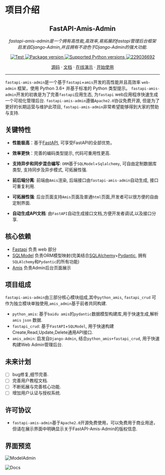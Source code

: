 # 项目介绍
<h2 align="center">
  FastAPI-Amis-Admin
</h2>
<p align="center">
    <em>fastapi-amis-admin是一个拥有高性能,高效率,易拓展的fastapi管理后台框架</em><br/>
    <em>启发自Django-Admin,并且拥有不逊色于Django-Admin的强大功能.</em>
</p>
<p align="center">
    <a href="https://github.com/amisadmin/fastapi_amis_admin/blob/master/LICENSE" target="_blank">
        <img src="https://img.shields.io/badge/license-Apache2.0-brightgreen" alt="Test">
    </a>
    <a href="https://pypi.org/project/fastapi_amis_admin" target="_blank">
        <img src="https://img.shields.io/badge/pypi-v0.0.11-blue" alt="Package version">
    </a>
    <a href="https://pypi.org/project/fastapi_amis_admin" target="_blank">
        <img src="https://img.shields.io/badge/python-3.6%2B-blue" alt="Supported Python versions">
    </a>
    <a href="https://jq.qq.com/?_wv=1027&k=U4Dv6x8W" target="_blank">
        <img src="https://img.shields.io/badge/qq群-229036692-orange" alt="229036692">
    </a>
</p>
<p align="center">
  <a href="https://github.com/amisadmin/fastapi_amis_admin" target="_blank">源码</a>
  ·
  <a href="http://docs.amis.work" target="_blank">文档</a>
  ·
  <a href="http://demo.amis.work/admin" target="_blank">在线演示</a>
  ·
  <a href="http://docs.amis.work/tutorials/quickstart/" target="_blank">开始使用</a>
</p>

------

`fastapi-amis-admin`是一个基于`fastapi`+`amis`开发的高性能并且高效率 `web-admin` 框架，使用 Python 3.6+ 并基于标准的 Python 类型提示。
`fastapi-amis-admin`开发的初衷是为了完善`fastapi`应用生态, 为`fastapi` web应用程序快速生成一个可视化管理后台. 
`fastapi-amis-admin`遵循`Apache2.0`协议免费开源, 但是为了更好的长期运营与维护此项目, `fastapi-amis-admin`非常希望能够得到大家的赞助与支持.



## 关键特性

- **性能极高**：基于[FastAPI](https://fastapi.tiangolo.com/zh/), 可享受FastAPI的全部优势。

- **效率更快**：完善的编码类型提示, 代码可重用性更高.

- **支持异步和同步混合编写**: `ORM`基于`SQLModel`+`Sqlalchemy`, 可自由定制数据库类型, 支持同步及异步模式, 可拓展性强. 

- **前后端分离**: 前端由`Amis`渲染, 后端接口由`fastapi-amis-admin`自动生成, 接口可重复利用.

- **可拓展性强**:  后台页面支持`Amis`页面及普通`html`页面,开发者可以很方便的自由定制界面.

- **自动生成API文档**: 由`FastAPI`自动生成接口文档,方便开发者调试,以及接口分享.



## 核心依赖

- [Fastapi](https://fastapi.tiangolo.com) 负责 web 部分
- [SQLModel](https://sqlmodel.tiangolo.com/) 负责ORM模型映射(完美结合[SQLAlchemy](https://www.sqlalchemy.org/)+[Pydantic](https://pydantic-docs.helpmanual.io/), 拥有`SQLAlchemy`和`Pydantic`的所有功能)
- [Amis](https://baidu.gitee.io/amis) 负责Admin后台页面展示



## 项目组成

`fastapi-amis-admin`由三部分核心模块组成,其中`python_amis`, `fastapi_crud` 可作为独立模块单独使用,`amis_admin`基于前者共同构建.

- `python_amis`: 基于`baidu amis`的`pydantic`数据模型构建库,用于快速生成,解析`amis` `json` 数据.
- `fastapi_crud`: 基于`FastAPI`+`SQLModel`, 用于快速构建Create,Read,Update,Delete通用API接口.
- `amis_admin`: 启发自`Django-Admin`, 结合`python_amis+fastapi_crud`, 用于快速构建Web Admin管理后台.

## 未来计划

- [ ] bug修复,细节完善.
- [ ] 完善用户教程文档.
- [ ] 不断拓展与完善核心功能.
- [ ] 增加用户认证与授权系统.

## 许可协议

- `fastapi-amis-admin`基于`Apache2.0`开源免费使用，可以免费用于商业用途，但请在展示界面中明确显示关于FastAPI-Amis-Admin的版权信息.

## 界面预览

![ModelAdmin](https://raw.githubusercontent.com/amisadmin/fastapi_amis_admin_demo/master/upload/img/ModelAdmin.png)

![Docs](https://raw.githubusercontent.com/amisadmin/fastapi_amis_admin_demo/master/upload/img/Docs.png)

